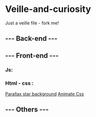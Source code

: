 # Veille-and-curiosity

Just a veille file - fork me!

## --- Back-end ---


## --- Front-end ---

### Js:

### Html - css :

[Parallax star background](https://codepen.io/saransh/pen/BKJun)
[Animate Css](https://daneden.github.io/animate.css/)

## --- Others ---
